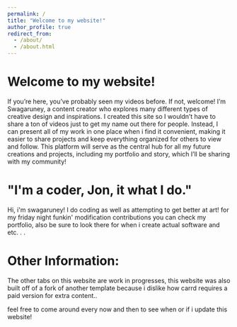 ```yaml
---
permalink: /
title: "Welcome to my website!"
author_profile: true
redirect_from: 
  - /about/
  - /about.html
---
```


Welcome to my website!
======
If you’re here, you’ve probably seen my videos before. If not, welcome! I’m Swagaruney, a content creator who explores many different types of creative design and inspirations. I created this site so I wouldn’t have to share a ton of videos just to get my name out there for people. Instead, I can present all of my work in one place when i find it convenient, making it easier to share projects and keep everything organized for others to view and follow. This platform will serve as the central hub for all my future creations and projects, including my portfolio and story, which I’ll be sharing with my community!

"I'm a coder, Jon, it what I do."
======
Hi, i'm swagaruney! I do coding as well as attempting to get better at art! for my friday night funkin' modification contributions you can check my portfolio, also be sure to look there for when i create actual software and etc. . .

Other Information:
======
The other tabs on this website are work in progresses, this website was also built off of a fork of another template because i dislike how carrd requires a paid version for extra content..

feel free to come around every now and then to see when or if i update this website!